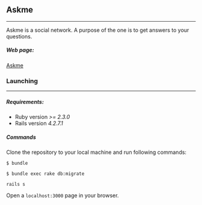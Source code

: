 ## Askme

***
Askme is a social network. A purpose of the one is to get answers to your questions.

##### Web page:
[Askme](http://asktoday.herokuapp.com)

### Launching
***
##### Requirements:
* Ruby version _>= 2.3.0_
* Rails version _4.2.7.1_

##### Commands
Clone the repository to your local machine and run following commands:

```
$ bundle
```

```
$ bundle exec rake db:migrate
```

```
rails s
```

Open a `localhost:3000` page in your browser.
